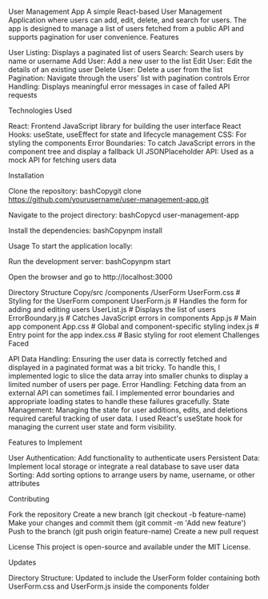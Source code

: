 User Management App
A simple React-based User Management Application where users can add, edit, delete, and search for users. The app is designed to manage a list of users fetched from a public API and supports pagination for user convenience.
Features

User Listing: Displays a paginated list of users
Search: Search users by name or username
Add User: Add a new user to the list
Edit User: Edit the details of an existing user
Delete User: Delete a user from the list
Pagination: Navigate through the users' list with pagination controls
Error Handling: Displays meaningful error messages in case of failed API requests

Technologies Used

React: Frontend JavaScript library for building the user interface
React Hooks: useState, useEffect for state and lifecycle management
CSS: For styling the components
Error Boundaries: To catch JavaScript errors in the component tree and display a fallback UI
JSONPlaceholder API: Used as a mock API for fetching users data

Installation

Clone the repository:
bashCopygit clone https://github.com/yourusername/user-management-app.git

Navigate to the project directory:
bashCopycd user-management-app

Install the dependencies:
bashCopynpm install


Usage
To start the application locally:

Run the development server:
bashCopynpm start

Open the browser and go to http://localhost:3000

Directory Structure
Copy/src
  /components
    /UserForm
      UserForm.css    # Styling for the UserForm component
      UserForm.js     # Handles the form for adding and editing users
    UserList.js       # Displays the list of users
    ErrorBoundary.js  # Catches JavaScript errors in components
  App.js             # Main app component
  App.css            # Global and component-specific styling
  index.js           # Entry point for the app
  index.css          # Basic styling for root element
Challenges Faced

API Data Handling: Ensuring the user data is correctly fetched and displayed in a paginated format was a bit tricky. To handle this, I implemented logic to slice the data array into smaller chunks to display a limited number of users per page.
Error Handling: Fetching data from an external API can sometimes fail. I implemented error boundaries and appropriate loading states to handle these failures gracefully.
State Management: Managing the state for user additions, edits, and deletions required careful tracking of user data. I used React's useState hook for managing the current user state and form visibility.

Features to Implement

User Authentication: Add functionality to authenticate users
Persistent Data: Implement local storage or integrate a real database to save user data
Sorting: Add sorting options to arrange users by name, username, or other attributes

Contributing

Fork the repository
Create a new branch (git checkout -b feature-name)
Make your changes and commit them (git commit -m 'Add new feature')
Push to the branch (git push origin feature-name)
Create a new pull request

License
This project is open-source and available under the MIT License.

Updates

Directory Structure: Updated to include the UserForm folder containing both UserForm.css and UserForm.js inside the components folder
